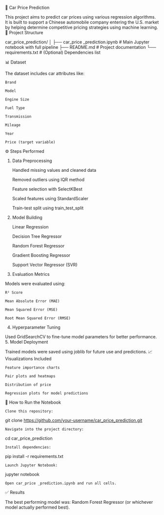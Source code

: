 🚗 Car Price Prediction

This project aims to predict car prices using various regression algorithms. It is built to support a Chinese automobile company entering the U.S. market by helping determine competitive pricing strategies using machine learning.
📁 Project Structure

car_price_prediction/
│
├── car_price _prediction.ipynb  # Main Jupyter notebook with full pipeline
├── README.md                    # Project documentation
└── requirements.txt             # (Optional) Dependencies list

📊 Dataset

The dataset includes car attributes like:

    Brand

    Model

    Engine Size

    Fuel Type

    Transmission

    Mileage

    Year

    Price (target variable)

⚙️ Steps Performed
1. Data Preprocessing

    Handled missing values and cleaned data

    Removed outliers using IQR method

    Feature selection with SelectKBest

    Scaled features using StandardScaler

    Train-test split using train_test_split

2. Model Building

    Linear Regression

    Decision Tree Regressor

    Random Forest Regressor

    Gradient Boosting Regressor

    Support Vector Regressor (SVR)

3. Evaluation Metrics

Models were evaluated using:

    R² Score

    Mean Absolute Error (MAE)

    Mean Squared Error (MSE)

    Root Mean Squared Error (RMSE)

4. Hyperparameter Tuning

Used GridSearchCV to fine-tune model parameters for better performance.
5. Model Deployment

Trained models were saved using joblib for future use and predictions.
📈 Visualizations Included

    Feature importance charts

    Pair plots and heatmaps

    Distribution of price

    Regression plots for model predictions

🧪 How to Run the Notebook

    Clone this repository:

git clone https://github.com/your-username/car_price_prediction.git

    Navigate into the project directory:

cd car_price_prediction

    Install dependencies:

pip install -r requirements.txt

    Launch Jupyter Notebook:

jupyter notebook

    Open car_price _prediction.ipynb and run all cells.

✅ Results

The best performing model was: Random Forest Regressor (or whichever model actually performed best).
